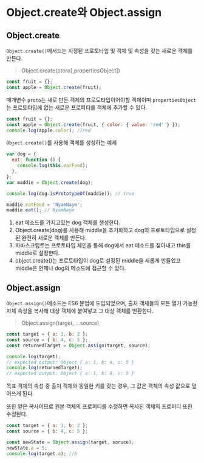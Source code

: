 # Object.create와 Object.assign

## Object.create

`Object.create()`메서드는 지정된 프로토타입 및 객체 및 속성을 갖는 새로운 객체를 만든다.

> Object.create(ptoro[,propertiesObject])

```js
const fruit = {};
const apple = Object.create(fruit);
```

매개변수 `proto`는 새로 만든 객체의 프로토타입이어야할 객체이며 `propertiesObject`는 프로토타입에 없는 새로운 프로퍼티를 객체에 추가할 수 있다.

```js
const fruit = {};
const apple = Object.create(fruit, { color: { value: 'red' } });
console.log(apple.color); //red
```

`Object.create()`를 사용해 객체를 생성하는 예제

```js
var dog = {
  eat: function () {
    console.log(this.earFood);
  },
};
var maddie = Object.create(dog);

console.log(dog.isPrototypeOf(maddie)); // true

maddie.eatFood = 'NyamNaym';
maddie.eat(); // NyamNaym
```

1. eat 메소드를 가지고있는 dog 객체를 생성한다.
2. Object.create(dog)를 사용해 middle을 초기화하고 dog의 프로토타입으로 설정된 완전히 새로운 객체를 만든다.
3. 자바스크립트는 프로토타입 체인을 통해 dog에서 eat 메소드를 찾아내고 this를 middle로 설정한다.
4. object.create()는 프로토타입이 dog로 설정된 middle을 새롭게 만들었고 middle은 언제나 dog의 메소드에 접근할 수 있다.

## Object.assign

`Object.assign()`메소드는 ES6 문법에 도입되었으며, 출처 객체들의 모든 열거 가능한 자체 속성을 복사해 대상 객체에 붙여넣고 그 대상 객체를 반환한다.

> Object.assign(target, ...source)

```js
const target = { a: 1, b: 2 };
const source = { b: 4, c: 5 };
const returnedTarget = Object.assign(target, source);

console.log(target);
// expected output: Object { a: 1, b: 4, c: 5 }
console.log(returnedTarget);
// expected output: Object { a: 1, b: 4, c: 5 }
```

목표 객체의 속성 중 출처 객체와 동일한 키를 갖는 경우, 그 값은 객체의 속성 값으로 덮어쓰게 된다.

또한 얕은 복사이므로 원본 객체의 프로퍼티를 수정하면 복사된 객체의 프로퍼티 또한 수정된다.

```js
const target = { a: 1, b: 2 };
const source = { b: 4, c: 5 };

const newState = Object.assign(target, soruce);
newState.a = 5;
console.log(target.a); //5
```

